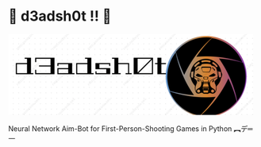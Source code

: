 # 🔶 d3adsh0t !! 🔶

![](/samples/d3adsh0t.png)

Neural Network Aim-Bot for First-Person-Shooting Games in Python ︻デ═一
